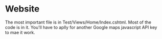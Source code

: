 # Website

The most important file is in Test/Views/Home/Index.cshtml. Most of the code is in it.
You'll have to aplly for another Google maps javascript API key to mae it work.
